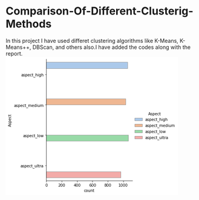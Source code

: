 # Comparison-Of-Different-Clusterig-Methods
In this project I have used differet clustering algorithms like K-Means, K-Means++, DBScan, and others also.I have added the codes along with the report.</br>
<img src="Images/label_vsAspect.png">
